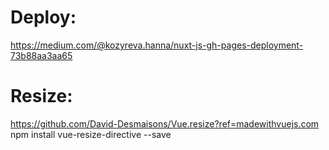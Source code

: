 # Deploy:

https://medium.com/@kozyreva.hanna/nuxt-js-gh-pages-deployment-73b88aa3aa65

# Resize:
https://github.com/David-Desmaisons/Vue.resize?ref=madewithvuejs.com
 npm install vue-resize-directive --save
